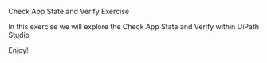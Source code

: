 Check App State and Verify Exercise

In this exercise we will explore the Check App State and Verify within UiPath Studio

Enjoy!
